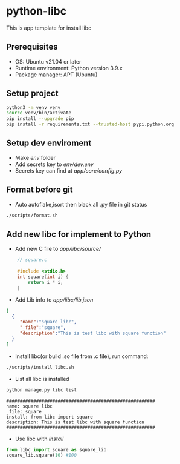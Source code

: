 # python-libc
This is app template for install libc

## Prerequisites
- OS: Ubuntu v21.04 or later
- Runtime environment: Python version 3.9.x
- Package manager: APT (Ubuntu)

## Setup project
``` bash
python3 -m venv venv
source venv/bin/activate
pip install --upgrade pip
pip install -r requirements.txt --trusted-host pypi.python.org
```

## Setup dev enviroment
- Make _env_ folder
- Add secrets key to _env/dev.env_
- Secrets key can find at _app/core/config.py_

## Format before git
- Auto autoflake,isort then black all .py file in git status
``` bash
./scripts/format.sh
```

## Add new libc for implement to Python
- Add new C file to _app/libc/source/_
``` C
    // square.c
    
    #include <stdio.h>
    int square(int i) {
        return i * i;
    }
```
- Add Lib info to _app/libc/lib.json_
``` json
[
  {
     "name":"square libc",
     "_file":"square",
     "description":"This is test libc with square function"
  }
]
```
- Install libc(or build .so file from .c file), run command:
``` bash
./scripts/install_libc.sh
```
- List all libc is installed
``` bash
python manage.py libc list
```
```
#######################################################
name: square libc
_file: square
install: from libc import square
description: This is test libc with square function
#######################################################
```
- Use libc with _install_
``` python
from libc import square as square_lib
square_lib.square(10) #100
```

